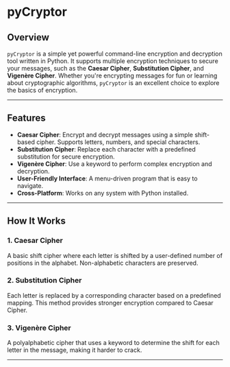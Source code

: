 # pyCryptor

## Overview

`pyCryptor` is a simple yet powerful command-line encryption and decryption tool written in Python. It supports multiple encryption techniques to secure your messages, such as the **Caesar Cipher**, **Substitution Cipher**, and **Vigenère Cipher**. Whether you're encrypting messages for fun or learning about cryptographic algorithms, `pyCryptor` is an excellent choice to explore the basics of encryption.

---

## Features

- **Caesar Cipher**: Encrypt and decrypt messages using a simple shift-based cipher. Supports letters, numbers, and special characters.
- **Substitution Cipher**: Replace each character with a predefined substitution for secure encryption.
- **Vigenère Cipher**: Use a keyword to perform complex encryption and decryption.
- **User-Friendly Interface**: A menu-driven program that is easy to navigate.
- **Cross-Platform**: Works on any system with Python installed.

---

## How It Works
### 1. Caesar Cipher
A basic shift cipher where each letter is shifted by a user-defined number of positions in the alphabet. Non-alphabetic characters are preserved.

### 2. Substitution Cipher
Each letter is replaced by a corresponding character based on a predefined mapping. This method provides stronger encryption compared to Caesar Cipher.

### 3. Vigenère Cipher
A polyalphabetic cipher that uses a keyword to determine the shift for each letter in the message, making it harder to crack.

---
